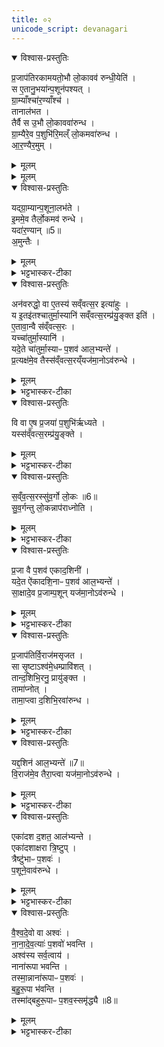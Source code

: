 ```yaml
---
title: ०२
unicode_script: devanagari
---
```



<details open><summary>विश्वास-प्रस्तुतिः</summary>

प्र॒जाप॑तिरकामयतो॒भौ लो॒कावव॑ रुन्धी॒येति॑ ।  
स ए॒तानु॒भया॑न्प॒शून॑पश्यत् ।  
ग्रा॒म्याँश्चा॑र॒ण्याँश्च॑ ।  
तानाल॑भत ।  
तैर्वै स उ॒भौ लो॒काववा॑रुन्ध ।  
ग्रा॒म्यैरे॒व प॒शुभि॑रि॒मल्ँ लो॒कमवा॑रुन्ध ।  
आ॒र॒ण्यैर॒मुम् ।  
</details>

<details><summary>मूलम्</summary>

प्र॒जाप॑तिरकामयतो॒भौ लो॒कावव॑ रुन्धी॒येति॑ ।  
स ए॒तानु॒भया॑न्प॒शून॑पश्यत् ।  
ग्रा॒म्याँश्चा॑र॒ण्याँश्च॑ ।  
तानाल॑भत ।  
तैर्वै स उ॒भौ लो॒काववा॑रुन्ध ।  
ग्रा॒म्यैरे॒व प॒शुभि॑रि॒मल्ँ लो॒कमवा॑रुन्ध ।  
आ॒र॒ण्यैर॒मुम् ।  
</details>


<details><summary>मूलम्</summary>

यद्ग्रा॒म्यान्प॒शूना॒लभ॑ते ।  
इ॒ममे॒व तैर्लो॒कमव॑ रुन्धे ।  
</details>

<details open><summary>विश्वास-प्रस्तुतिः</summary>

यद्ग्रा॒म्यान्प॒शूना॒लभ॑ते ।  
इ॒ममे॒व तैर्लो॒कमव॑ रुन्धे ।  
यदा॑र॒ण्यान् ॥5॥  
अ॒मुन्तैः ।  
</details>

<details><summary>मूलम्</summary>

यद्ग्रा॒म्यान्प॒शूना॒लभ॑ते ।  
इ॒ममे॒व तैर्लो॒कमव॑ रुन्धे ।  
यदा॑र॒ण्यान् ॥5॥  
अ॒मुन्तैः ।  
</details>

<details><summary>भट्टभास्कर-टीका</summary>

1प्रजापतिरकामयतेमादि ॥ गतम् ॥
</details>

<details open><summary>विश्वास-प्रस्तुतिः</summary>

अन॑वरुद्धो॒ वा ए॒तस्य॑ सव्ँवत्स॒र इत्या॑हुः ।  
य इ॒तइ॑तश्चातुर्मा॒स्यानि॑ सव्ँवत्स॒रम्प्र॑यु॒ङ्क्त इति॑ ।  
ए॒तावा॒न्वै स॑व्ँवत्स॒रः ।  
यच्चा॑तुर्मा॒स्यानि॑ ।  
यदे॒ते चा॑तुर्मा॒स्याᳶ प॒शव॑ आल॒भ्यन्ते॑ ।  
प्र॒त्यक्ष॑मे॒व तैस्स॑व्ँवत्स॒रय्ँयज॑मा॒नोऽव॑रुन्धे ।  
</details>

<details><summary>मूलम्</summary>

अन॑वरुद्धो॒ वा ए॒तस्य॑ सव्ँवत्स॒र इत्या॑हुः ।  
य इ॒तइ॑तश्चातुर्मा॒स्यानि॑ सव्ँवत्स॒रम्प्र॑यु॒ङ्क्त इति॑ ।  
ए॒तावा॒न्वै स॑व्ँवत्स॒रः ।  
यच्चा॑तुर्मा॒स्यानि॑ ।  
यदे॒ते चा॑तुर्मा॒स्याᳶ प॒शव॑ आल॒भ्यन्ते॑ ।  
प्र॒त्यक्ष॑मे॒व तैस्स॑व्ँवत्स॒रय्ँयज॑मा॒नोऽव॑रुन्धे ।  
</details>

<details><summary>भट्टभास्कर-टीका</summary>

2अनवरुद्ध इति ॥ अविधेयीकृतोऽस्य संवत्सर इत्याहुः पुराविदः । कस्य? य इतइतः अर्वागेव स्थापयित्वा यज्ञाङ्गतामनीत्वा चातुर्मास्यानि चातुर्मास्यपशून् अनालभ्य संवत्सरं संवत्सरसाध्यं संवत्सरात्मकं कर्म वा प्रयुङ्क्ते चातुमार्स्यात्मा हि संवत्सरः तैर्व्याप्तत्वात् । इतइति वर्जनवाची निपात इति के- चित् । 'ततोऽन्यत्रापि दृश्यते' इति द्वितीया । चातुर्मास्यालम्भे प्रत्यक्षमव्यवधानेनैव संवत्सरोऽवरुद्धो भवति । कृष्णग्रीवादयस्संचराः संचरात्मकाः चातुर्मास्यपशवः पञ्चत्रिंशदधिकं शतम् ॥
</details>

<details open><summary>विश्वास-प्रस्तुतिः</summary>

वि वा ए॒ष प्र॒जया॑ प॒शुभि॑र्ऋध्यते ।  
यस्स॑व्ँवत्स॒रम्प्र॑यु॒ङ्क्ते ।  
</details>

<details><summary>मूलम्</summary>

वि वा ए॒ष प्र॒जया॑ प॒शुभि॑र्ऋध्यते ।  
यस्स॑व्ँवत्स॒रम्प्र॑यु॒ङ्क्ते ।  
</details>

<details><summary>भट्टभास्कर-टीका</summary>

3वि वा एष इत्यादिरैकादशिनानां विधिः ॥ प्रजया पशुभिश्चायं व्यृद्धो विहीनो भवति । कः? यः संवत्सरसाध्यं प्रयुङ्क्ते ब्रह्मचर्यरक्षणात् प्रजाव्यृद्धिः । प्रत्यवेक्षणाद्यभावात् पशुव्यृद्धिः ।  
</details>

<details open><summary>विश्वास-प्रस्तुतिः</summary>

स॒व्ँव॒त्स॒रस्सु॑व॒र्गो लो॒कः ॥6॥  
सु॒व॒र्गन्तु लो॒कन्नाप॑राध्नोति ।  
</details>

<details><summary>मूलम्</summary>

स॒व्ँव॒त्स॒रस्सु॑व॒र्गो लो॒कः ॥6॥  
सु॒व॒र्गन्तु लो॒कन्नाप॑राध्नोति ।  
</details>

<details><summary>भट्टभास्कर-टीका</summary>

ननु प्रजापशुहीनस्य स्वर्गाख्या वृद्धिस्स्यादित्याह - संवत्सर इति । स्वयं स्वर्ग एव संवत्सरात्मकं कर्म तद्धेतुत्वात्, तस्मात् स्वर्गं लोकं तु नापराध्नोति न भ्रेषयति । प्रजापशुव्यृद्धिरेव ।  
</details>

<details open><summary>विश्वास-प्रस्तुतिः</summary>

प्र॒जा वै प॒शव॑ एकाद॒शिनी॑ ।  
यदे॒त ऐ॑कादशि॒नाᳶ प॒शव॑ आल॒भ्यन्ते॑ ।  
सा॒क्षादे॒व प्र॒जाम्प॒शून् यज॑मा॒नोऽव॑रुन्धे ।  
</details>

<details><summary>मूलम्</summary>

प्र॒जा वै प॒शव॑ एकाद॒शिनी॑ ।  
यदे॒त ऐ॑कादशि॒नाᳶ प॒शव॑ आल॒भ्यन्ते॑ ।  
सा॒क्षादे॒व प्र॒जाम्प॒शून् यज॑मा॒नोऽव॑रुन्धे ।  
</details>

<details><summary>भट्टभास्कर-टीका</summary>

तत्र कस्समाधिरित्याह - प्रजा वा इति । एकादशिनी नाम स्वयं प्रजा पशवश्च तत्साधनत्वात् । तस्मात् ऐकादशिनानां पशूनां आलम्भनेन साक्षात् अव्यवधानेन प्रजां पशूंश्चावरुन्धे यजमानः । एकादश परिमाणमस्याः यूपरीतेः एकादशिनी 'शञ्छतोर्डिनिः' तत्सम्बन्धिनः पशवः ऐकादशिनः द्वये भवन्ति प्राकृताः आश्वमेधिकाश्च । प्राकृताः आग्नेयादिवारुणपर्यन्ता एकादश । आश्वमेधिकाः 'अग्नयेऽनीकवते रोहिताञ्जिः' इत्याद्या एकादश ॥
</details>

<details open><summary>विश्वास-प्रस्तुतिः</summary>

प्र॒जाप॑तिर्वि॒राज॑मसृजत ।  
सा सृ॒ष्टाऽश्व॑मे॒धम्प्रावि॑शत् ।  
तान्द॒शिभि॒रनु॒ प्रायु॑ङ्क्त ।  
तामा॑प्नोत् ।  
तामा॒प्त्वा द॒शिभि॒रवा॑रुन्ध ।  
</details>

<details><summary>मूलम्</summary>

प्र॒जाप॑तिर्वि॒राज॑मसृजत ।  
सा सृ॒ष्टाऽश्व॑मे॒धम्प्रावि॑शत् ।  
तान्द॒शिभि॒रनु॒ प्रायु॑ङ्क्त ।  
तामा॑प्नोत् ।  
तामा॒प्त्वा द॒शिभि॒रवा॑रुन्ध ।  
</details>

<details><summary>भट्टभास्कर-टीका</summary>

4प्रजापतिरित्यादि ॥ विराट् अन्नं, सा सृष्ट्यनन्तरमेवाश्वमेधं प्राविशत् अश्वमेधमनुप्रविश्य तिरोहिता अभवत् । अथ प्रजापतिस्ता विराजमनु लक्षीकृत्य दशिभिः पशुभिः प्रायुङ्क्त प्रयोगमुपलक्षणं कृतवान् । दश परिमाणं एषां इति दशिनः । पूर्ववत् डिनिः । 'इन्द्राय राज्ञे सूकरः' इत्येकादशभिरनुवाकैः उक्ताः दशिनः एकादशाधिकं शतं पशवः ।  
</details>

<details open><summary>विश्वास-प्रस्तुतिः</summary>

यद्द॒शिन॑ आल॒भ्यन्ते॑ ॥7॥  
वि॒राज॑मे॒व तैरा॒प्त्वा यज॑मा॒नोऽव॑रुन्धे ।  
</details>

<details><summary>मूलम्</summary>

यद्द॒शिन॑ आल॒भ्यन्ते॑ ॥7॥  
वि॒राज॑मे॒व तैरा॒प्त्वा यज॑मा॒नोऽव॑रुन्धे ।  
</details>

<details><summary>भट्टभास्कर-टीका</summary>

यदित्यादि । गतम् ॥
</details>

<details open><summary>विश्वास-प्रस्तुतिः</summary>

एका॑दश द॒शत॒ आल॑भ्यन्ते ।  
एका॑दशाक्षरा त्रि॒ष्टुप् ।  
त्रैष्टु॑भाᳶ प॒शवः॑ ।  
प॒शूने॒वाव॑रुन्धे ।  
</details>

<details><summary>मूलम्</summary>

एका॑दश द॒शत॒ आल॑भ्यन्ते ।  
एका॑दशाक्षरा त्रि॒ष्टुप् ।  
त्रैष्टु॑भाᳶ प॒शवः॑ ।  
प॒शूने॒वाव॑रुन्धे ।  
</details>

<details><summary>भट्टभास्कर-टीका</summary>

5एकादशदशत इति ॥ दशानां वर्गो दशत् 'पञ्चद्दशतौ वर्गे वा' इति निपात्यते । ननु 'इन्द्राय राज्ञे'5 इत्यनुवाके एकादश पशवः, तत्कथं दशत्स्थात्, ततश्च एकादशदशतः कथं स्युः । भूयसा व्यपदेशो भवतीति ज्ञापयतीति मन्तव्यम् । अवयवधर्मेण समुदायो व्यपदिश्यत इति वा । यद्वा - अवयवसंख्या एव समुदाये वर्तन्त इति एतदनेन व्युत्पादयति । तेन 'त्रिभिर्गार्हपत्यमादधाति । पञ्चभिराहवनीयम् । अष्टौ संपद्यन्ते' इत्याद्युपपन्नं भवति । पञ्चैव हि तत्राक्षराणि । एकादशाक्षरेत्यादि । गतम् । त्रिष्टुप् छन्दः उत्सादिः ॥
</details>

<details open><summary>विश्वास-प्रस्तुतिः</summary>

वै॒श्व॒दे॒वो वा अश्वः॑ ।  
ना॒ना॒दे॒व॒त्याः॑ प॒शवो॑ भवन्ति ।  
अश्व॑स्य सर्व॒त्वाय॑ ।  
नाना॑रूपा भवन्ति ।  
तस्मा॒न्नाना॑रूपाᳶ प॒शवः॑ ।  
ब॒हु॒रू॒पा भ॑वन्ति ।  
तस्मा॑द्बहुरू॒पाᳶ प॒शव॒स्समृ॑द्ध्यै ॥8॥  
</details>

<details><summary>मूलम्</summary>

वै॒श्व॒दे॒वो वा अश्वः॑ ।  
ना॒ना॒दे॒व॒त्याः॑ प॒शवो॑ भवन्ति ।  
अश्व॑स्य सर्व॒त्वाय॑ ।  
नाना॑रूपा भवन्ति ।  
तस्मा॒न्नाना॑रूपाᳶ प॒शवः॑ ।  
ब॒हु॒रू॒पा भ॑वन्ति ।  
तस्मा॑द्बहुरू॒पाᳶ प॒शव॒स्समृ॑द्ध्यै ॥8॥  
</details>

<details><summary>भट्टभास्कर-टीका</summary>

6वैश्वदेवो वा इत्यादि ॥ विश्वे देवाः अस्य देवताः । अस्य प्राजापत्यत्वात् देवतैक्येन तदभेदोपचारात् सर्वे पशवोऽश्वो भवति । अथ नानारूपाः पशवो भवन्ति यथा कश्चित् बभ्रुः कश्चिन् कृष्ण इति, तस्मात् अद्यापि नानारूपाः पशवो भवन्ति ।  

अथ बहुरूपाः एकस्याः देवतायाः बहुभेदभिन्नरूपाः पशवो भवन्ति यथा प्राजापत्या एव - कश्चित् रोहितः कश्चित् धूम्ररोहितः इति, तस्मात् अद्यापि पशवो बहुरूपा भवन्ति । यथा एकस्यैव पशोः कश्चिदवयवः कृष्णः कश्चिल्लोहितः कश्विच्छुक्लः इति । 'बहोर्नञ्वत्' इति नञ्वद्भावात् 'नञ् सुभ्याम्' इत्युत्तरपदान्तोदात्तत्वम् ॥




इति तैत्तिरीयब्राह्मणे तृतीये नवमे अश्वमेधे द्वितीयोऽनुवाकः ॥  

</details>

